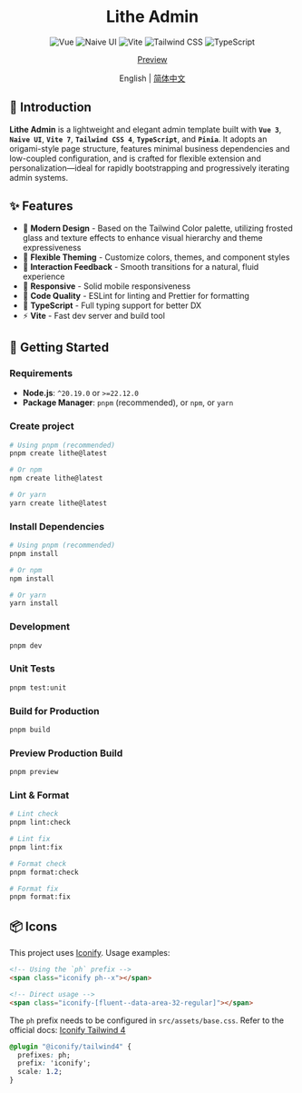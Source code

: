 <div align="center">

# Lithe Admin

![Vue](https://img.shields.io/badge/Vue-3.5.18-42B883?style=for-the-badge&logo=vue.js)
![Naive UI](https://img.shields.io/badge/Naive_UI-2.43.0-75B93F?style=for-the-badge&logo=naiveui)
![Vite](https://img.shields.io/badge/Vite-7.0.11-646cff?style=for-the-badge&logo=vite)
![Tailwind CSS](https://img.shields.io/badge/Tailwind_CSS-4.1.11-4ABAFB?style=for-the-badge&logo=tailwindcss)
![TypeScript](https://img.shields.io/badge/TypeScript-5.8.0-4377C1?style=for-the-badge&logo=typescript)

[Preview](https://lithe-admin.vercel.app)

English | [简体中文](https://github.com/tenianon/lithe-admin/blob/main/README.md)

</div>

## 📃 Introduction

**Lithe Admin** is a lightweight and elegant admin template built with **`Vue 3`**, **`Naive UI`**, **`Vite 7`**, **`Tailwind CSS 4`**, **`TypeScript`**, and **`Pinia`**. It adopts an origami-style page structure, features minimal business dependencies and low-coupled configuration, and is crafted for flexible extension and personalization—ideal for rapidly bootstrapping and progressively iterating admin systems.

## ✨ Features

- 🎨 **Modern Design** - Based on the Tailwind Color palette, utilizing frosted glass and texture effects to enhance visual hierarchy and theme expressiveness
- 🧩 **Flexible Theming** - Customize colors, themes, and component styles
- 🧭 **Interaction Feedback** - Smooth transitions for a natural, fluid experience
- 📱 **Responsive** - Solid mobile responsiveness
- 📝 **Code Quality** - ESLint for linting and Prettier for formatting
- 🎯 **TypeScript** - Full typing support for better DX
- ⚡ **Vite** - Fast dev server and build tool

## 🚀 Getting Started

### Requirements

- **Node.js**: `^20.19.0` or `>=22.12.0`
- **Package Manager**: `pnpm` (recommended), or `npm`, or `yarn`

### Create project

```bash
# Using pnpm (recommended)
pnpm create lithe@latest
```
```bash
# Or npm
npm create lithe@latest
```
```bash
# Or yarn
yarn create lithe@latest
```

### Install Dependencies

```bash
# Using pnpm (recommended)
pnpm install

# Or npm
npm install

# Or yarn
yarn install
```

### Development

```bash
pnpm dev
```

### Unit Tests

```bash
pnpm test:unit
```

### Build for Production

```bash
pnpm build
```

### Preview Production Build

```bash
pnpm preview
```

### Lint & Format

```bash
# Lint check
pnpm lint:check

# Lint fix
pnpm lint:fix

# Format check
pnpm format:check

# Format fix
pnpm format:fix
```

## 📦 Icons

This project uses [Iconify](https://iconify.design). Usage examples:

```html
<!-- Using the `ph` prefix -->
<span class="iconify ph--x"></span>

<!-- Direct usage -->
<span class="iconify-[fluent--data-area-32-regular]"></span>
```

The `ph` prefix needs to be configured in `src/assets/base.css`. Refer to the official docs: [Iconify Tailwind 4](https://iconify.design/docs/usage/css/tailwind/tailwind4)

```css
@plugin "@iconify/tailwind4" {
  prefixes: ph;
  prefix: 'iconify';
  scale: 1.2;
}
```
